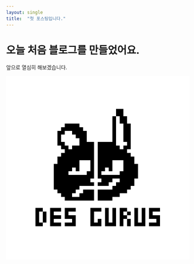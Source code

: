 ```yaml
---
layout: single
title:  "첫 포스팅입니다."
---
```


# 오늘 처음 블로그를 만들었어요.

앞으로 열심히 해보겠습니다.



![Logo5](/images/2024-04-04-first/Logo5.png)
